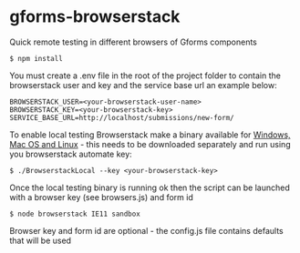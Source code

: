 # gforms-browserstack
Quick remote testing in different browsers of Gforms components

    $ npm install
    
You must create a .env file in the root of the project folder to contain the browserstack user and key and the service base url an example below:

    BROWSERSTACK_USER=<your-browserstack-user-name>
    BROWSERSTACK_KEY=<your-browserstack-key>
    SERVICE_BASE_URL=http://localhost/submissions/new-form/

To enable local testing Browserstack make a binary available for [Windows, Mac OS and Linux](https://www.browserstack.com/local-testing#command-line) - this needs to be downloaded separately and run using you browserstack automate key:

    $ ./BrowserstackLocal --key <your-browserstack-key>
    
Once the local testing binary is running ok then the script can be launched with a browser key (see browsers.js) and form id

    $ node browserstack IE11 sandbox
    
 Browser key and form id are optional - the config.js file contains defaults that will be used
